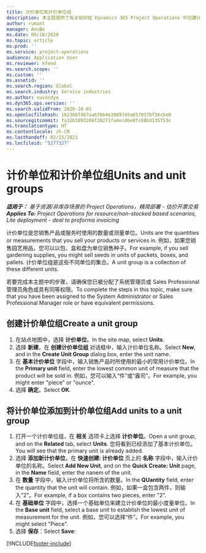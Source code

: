 ```yaml
---
title: 计价单位和计价单位组
description: 本主题提供了有关如何在 Dynamics 365 Project Operations 中创建计价单位和计价单位组的信息。
author: rumant
manager: AnnBe
ms.date: 09/18/2020
ms.topic: article
ms.prod: ''
ms.service: project-operations
audience: Application User
ms.reviewer: kfend
ms.search.scope: ''
ms.custom: ''
ms.assetid: ''
ms.search.region: Global
ms.search.industry: Service industries
ms.author: suvaidya
ms.dyn365.ops.version: ''
ms.search.validFrom: 2020-10-01
ms.openlocfilehash: 162366f4b7aa678b4e39d9745a657037bf36cbe0
ms.sourcegitcommit: fa32b1893286f20271fa4ec4be8fc68bd135f53c
ms.translationtype: HT
ms.contentlocale: zh-CN
ms.lasthandoff: 02/15/2021
ms.locfileid: "5277327"
---
```

# <a name="units-and-unit-groups"></a><span data-ttu-id="796cf-103">计价单位和计价单位组</span><span class="sxs-lookup"><span data-stu-id="796cf-103">Units and unit groups</span></span>

<span data-ttu-id="796cf-104">_**适用于：** 基于资源/非库存场景的 Project Operations，精简部署 - 估价开票交易_</span><span class="sxs-lookup"><span data-stu-id="796cf-104">_**Applies To:** Project Operations for resource/non-stocked based scenarios, Lite deployment - deal to proforma invoicing_</span></span>

<span data-ttu-id="796cf-105">计价单位是您销售产品或服务时使用的数量或测量单位。</span><span class="sxs-lookup"><span data-stu-id="796cf-105">Units are the quantities or measurements that you sell your products or services in.</span></span> <span data-ttu-id="796cf-106">例如，如果您销售园艺用品，您可以以包、盒和盘为单位销售种子。</span><span class="sxs-lookup"><span data-stu-id="796cf-106">For example, if you sell gardening supplies, you might sell seeds in units of packets, boxes, and pallets.</span></span> <span data-ttu-id="796cf-107">计价单位组是这些不同单位的集合。</span><span class="sxs-lookup"><span data-stu-id="796cf-107">A unit group is a collection of these different units.</span></span>

<span data-ttu-id="796cf-108">若要完成本主题中的步骤，请确保您已被分配了系统管理员或 Sales Professional 管理员角色或具有同等权限。</span><span class="sxs-lookup"><span data-stu-id="796cf-108">To complete the steps in this topic, make sure that you have been assigned to the System Administrator or Sales Professional Manager role or have equivalent permissions.</span></span>

## <a name="create-a-unit-group"></a><span data-ttu-id="796cf-109">创建计价单位组</span><span class="sxs-lookup"><span data-stu-id="796cf-109">Create a unit group</span></span>

1. <span data-ttu-id="796cf-110">在站点地图中，选择 **计价单位**。</span><span class="sxs-lookup"><span data-stu-id="796cf-110">In the site map, select **Units**.</span></span>
2. <span data-ttu-id="796cf-111">选择 **新建**，在 **创建计价单位组** 对话框中，输入计价单位名称。</span><span class="sxs-lookup"><span data-stu-id="796cf-111">Select **New**, and in the **Create Unit Group** dialog box, enter the unit name.</span></span>
3. <span data-ttu-id="796cf-112">在 **基本计价单位** 字段中，输入销售产品时所使用的最小的常用计价单位。</span><span class="sxs-lookup"><span data-stu-id="796cf-112">In the **Primary unit** field, enter the lowest common unit of measure that the product will be sold in.</span></span> <span data-ttu-id="796cf-113">例如，您可以输入“件”或“盎司”。</span><span class="sxs-lookup"><span data-stu-id="796cf-113">For example, you might enter "piece" or "ounce".</span></span>
4. <span data-ttu-id="796cf-114">选择 **确定**。</span><span class="sxs-lookup"><span data-stu-id="796cf-114">Select **OK**.</span></span>

## <a name="add-units-to-a-unit-group"></a><span data-ttu-id="796cf-115">将计价单位添加到计价单位组</span><span class="sxs-lookup"><span data-stu-id="796cf-115">Add units to a unit group</span></span>

1. <span data-ttu-id="796cf-116">打开一个计价单位组，在 **相关** 选项卡上选择 **计价单位**。</span><span class="sxs-lookup"><span data-stu-id="796cf-116">Open a unit group, and on the **Related** tab, select **Units**.</span></span> <span data-ttu-id="796cf-117">您将看到已经添加了基本计价单位。</span><span class="sxs-lookup"><span data-stu-id="796cf-117">You will see that the primary unit is already added.</span></span>
2. <span data-ttu-id="796cf-118">选择 **添加新计价单位**，在 **快速创建: 计价单位** 页上的 **名称** 字段中，输入计价单位的名称。</span><span class="sxs-lookup"><span data-stu-id="796cf-118">Select **Add New Unit**, and on the **Quick Create: Unit** page, in the **Name** field, enter the nanem of the unit.</span></span>
3. <span data-ttu-id="796cf-119">在 **数量** 字段中，输入计价单位将所含的数量。</span><span class="sxs-lookup"><span data-stu-id="796cf-119">In the **QUantity** field, enter the quantity that the unit will contain.</span></span> <span data-ttu-id="796cf-120">例如，如果一盒包含两件，则输入“2”。</span><span class="sxs-lookup"><span data-stu-id="796cf-120">For example, if a box contains two pieces, enter "2".</span></span> 
4. <span data-ttu-id="796cf-121">在 **基础单位** 字段中，选择一个基础单位来建立计价单位的最小度量单位。</span><span class="sxs-lookup"><span data-stu-id="796cf-121">In the **Base unit** field, select a base unit to establish the lowest unit of measurement for the unit.</span></span> <span data-ttu-id="796cf-122">例如，您可以选择“件”。</span><span class="sxs-lookup"><span data-stu-id="796cf-122">For example, you might select "Piece".</span></span>
5. <span data-ttu-id="796cf-123">选择 **保存**：</span><span class="sxs-lookup"><span data-stu-id="796cf-123">Select **Save**:</span></span>


[!INCLUDE[footer-include](../includes/footer-banner.md)]